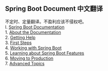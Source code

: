 ## Spring Boot Document 中文翻译  
不定时、定量翻译。不盈利应该不侵权吧。  
I. [Spring Boot Documentation](https://github.com/icoreman/SpringBootDocument/tree/master/Spring%20Boot%20Documentation)  
	1. [About the Documentation](https://github.com/icoreman/SpringBootDocument/blob/master/Spring%20Boot%20Documentation/1.%20About%20the%20Documentation.md)  
	2. [Getting Help](https://github.com/icoreman/SpringBootDocument/blob/master/Spring%20Boot%20Documentation/2.%20Getting%20Help.md)  
	3. [First Steps](https://github.com/icoreman/SpringBootDocument/blob/master/Spring%20Boot%20Documentation/3.%20First%20Steps.md)  
	4. [Working with Spring Boot](https://github.com/icoreman/SpringBootDocument/blob/master/Spring%20Boot%20Documentation/4.%20Working%20with%20Spring%20Boot.md)  
	5. [Learning about Spring Boot Features](https://github.com/icoreman/SpringBootDocument/blob/master/Spring%20Boot%20Documentation/5.%20Learning%20about%20Spring%20Boot%20Features.md)  
	6. [Moving to Production](https://github.com/icoreman/SpringBootDocument/blob/master/Spring%20Boot%20Documentation/6.%20Moving%20to%20Production.md)  
	7. [Advanced Topics](https://github.com/icoreman/SpringBootDocument/blob/master/Spring%20Boot%20Documentation/7.%20Advanced%20Topics.md)  
